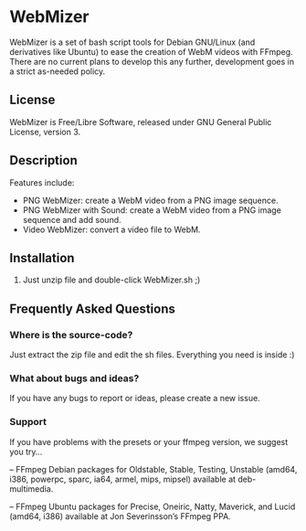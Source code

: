 # WebMizer

WebMizer is a set of bash script tools for Debian GNU/Linux (and derivatives like Ubuntu) to ease the creation of WebM videos with FFmpeg. There are no current plans to develop this any further, development goes in a strict as-needed policy.

## License
WebMizer is Free/Libre Software, released under GNU General Public License, version 3.

## Description

Features include:

* PNG WebMizer: create a WebM video from a PNG image sequence.
* PNG WebMizer with Sound: create a WebM video from a PNG image sequence and add sound.
* Video WebMizer: convert a video file to WebM.

 

## Installation
1. Just unzip file and double-click WebMizer.sh ;)


## Frequently Asked Questions

### Where is the source-code?
Just extract the zip file and edit the sh files. Everything you need is inside :)

### What about bugs and ideas?
If you have any bugs to report or ideas, please create a new issue.

 

### Support
If you have problems with the presets or your ffmpeg version, we suggest you try…

– FFmpeg Debian packages for Oldstable, Stable, Testing, Unstable (amd64, i386, powerpc, sparc, ia64, armel, mips, mipsel) available at deb-multimedia.

– FFmpeg Ubuntu packages for Precise, Oneiric, Natty, Maverick, and Lucid (amd64, i386) available at Jon Severinsson’s FFmpeg PPA.

